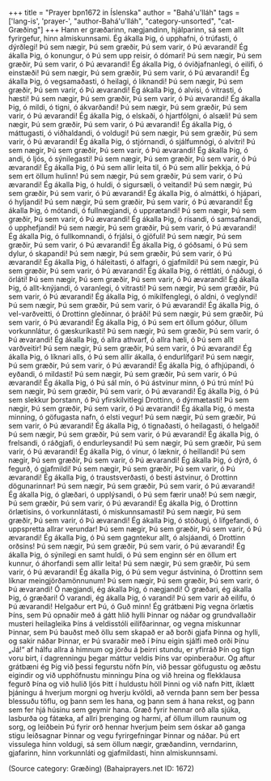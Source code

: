 +++
title = "Prayer bpn1672 in Íslenska"
author = "Bahá'u'lláh"
tags = ['lang-is', 'prayer-', "author-Bahá'u'lláh", "category-unsorted", "cat-Græðing"]
+++
Hann er græðarinn, nægjandinn, hjálparinn, sá sem allt fyrirgefur, hinn almiskunnsami.
Ég ákalla Þig, ó upphafni, ó trúfasti, ó dýrðlegi! Þú sem nægir, Þú sem græðir, Þú sem varir, ó Þú ævarandi!
Ég ákalla Þig, ó konungur, ó Þú sem upp reisir, ó dómari! Þú sem nægir, Þú sem græðir, Þú sem varir, ó Þú ævarandi!
Ég ákalla Þig, ó óviðjafnanlegi, ó eilífi, ó ein­stæði! Þú sem nægir, Þú sem græðir, Þú sem varir, ó Þú ævarandi!
Ég ákalla Þig, ó vegsamaðasti, ó heilagi, ó líkn­andi! Þú sem nægir, Þú sem græðir, Þú sem varir, ó Þú ævarandi!
Ég ákalla Þig, ó alvísi, ó vitrasti, ó hæsti! Þú sem nægir, Þú sem græðir, Þú sem varir, ó Þú ævarandi!
Ég ákalla Þig, ó mildi, ó tigni, ó ákvarðandi! Þú sem nægir, Þú sem græðir, Þú sem varir, ó Þú ævarandi!
Ég ákalla Þig, ó elskaði, ó hjartfólgni, ó alsæli! Þú sem nægir, Þú sem græðir, Þú sem varir, ó Þú ævarandi!
Ég ákalla Þig, ó máttugasti, ó viðhaldandi, ó vold­ugi! Þú sem nægir, Þú sem græðir, Þú sem varir, ó Þú ævarandi!
Ég ákalla Þig, ó stjórnandi, ó sjálfumnógi, ó al­vitri! Þú sem nægir, Þú sem græðir, Þú sem varir, ó Þú ævarandi!
Ég ákalla Þig, ó andi, ó ljós, ó sýnilegasti! Þú sem nægir, Þú sem græðir, Þú sem varir, ó Þú ævarandi!
Ég ákalla Þig, ó Þú sem allir leita til, ó Þú sem allir þekkja, ó Þú sem ert öllum hulinn! Þú sem nægir, Þú sem græðir, Þú sem varir, ó Þú ævarandi!
Ég ákalla Þig, ó huldi, ó sigursæli, ó veitandi! Þú sem nægir, Þú sem græðir, Þú sem varir, ó Þú ævarandi!
Ég ákalla Þig, ó almáttki, ó hjápari, ó hyljandi! Þú sem nægir, Þú sem græðir, Þú sem varir, ó Þú ævarandi!
Ég ákalla Þig, ó mótandi, ó fullnægjandi, ó upp­rætandi! Þú sem nægir, Þú sem græðir, Þú sem varir, ó Þú ævarandi!
Ég ákalla Þig, ó rísandi, ó samsafnandi, ó upp­hefjandi! Þú sem nægir, Þú sem græðir, Þú sem varir, ó Þú ævarandi!
Ég ákalla Þig, ó fullkomnandi, ó frjálsi, ó gjöfuli! Þú sem nægir, Þú sem græðir, Þú sem varir, ó Þú ævarandi!
Ég ákalla Þig, ó góðsami, ó Þú sem dylur, ó skap­andi! Þú sem nægir, Þú sem græðir, Þú sem varir, ó Þú ævarandi!
Ég ákalla Þig, ó háleitasti, ó alfagri, ó gjafmildi! Þú sem nægir, Þú sem græðir, Þú sem varir, ó Þú ævarandi!
Ég ákalla Þig, ó réttláti, ó náðugi, ó örláti! Þú sem nægir, Þú sem græðir, Þú sem varir, ó Þú ævar­andi!
Ég ákalla Þig, ó allt-knýjandi, ó varanlegi, ó vitrasti! Þú sem nægir, Þú sem græðir, Þú sem varir, ó Þú ævarandi!
Ég ákalla Þig, ó mikilfenglegi, ó aldni, ó veg­lyndi! Þú sem nægir, Þú sem græðir, Þú sem varir, ó Þú ævarandi!
Ég ákalla Þig, ó vel-varðveitti, ó Drottinn gleð­innar, ó þráði! Þú sem nægir, Þú sem græðir, Þú sem varir, ó Þú ævarandi!
Ég ákalla Þig, ó Þú sem ert öllum góður, öllum vorkunnlátur, ó gæskuríkasti! Þú sem nægir, Þú sem græðir, Þú sem varir, ó Þú ævarandi!
Ég ákalla Þig, ó allra athvarf, ó allra hæli, ó Þú sem allt varðveitir! Þú sem nægir, Þú sem græðir, Þú sem varir, ó Þú ævarandi!
Ég ákalla Þig, ó líknari alls, ó Þú sem allir ákalla, ó endurlífgari! Þú sem nægir, Þú sem græðir, Þú sem varir, ó Þú ævarandi!
Ég ákalla Þig, ó afhjúpandi, ó eyðandi, ó mildasti! Þú sem nægir, Þú sem græðir, Þú sem varir, ó Þú ævarandi!
Ég ákalla Þig, ó Þú sál mín, ó Þú ástvinur minn, ó Þú trú mín! Þú sem nægir, Þú sem græðir, Þú sem varir, ó Þú ævarandi!
Ég ákalla Þig, ó Þú sem slekkur þorstann, ó Þú yfirskilvitlegi Drottinn, ó dýrmætasti! Þú sem næg­ir, Þú sem græðir, Þú sem varir, ó Þú ævarandi!
Ég ákalla Þig, ó mesta minning, ó göfugasta nafn, ó elsti vegur! Þú sem nægir, Þú sem græðir, Þú sem varir, ó Þú ævarandi!
Ég ákalla Þig, ó tignaðasti, ó heilagasti, ó helgaði! Þú sem nægir, Þú sem græðir, Þú sem varir, ó Þú ævarandi!
Ég ákalla Þig, ó frelsandi, ó ráðgjafi, ó endur­leysandi! Þú sem nægir, Þú sem græðir, Þú sem varir, ó Þú ævarandi!
Ég ákalla Þig, ó vinur, ó læknir, ó heillandi! Þú sem nægir, Þú sem græðir, Þú sem varir, ó Þú ævarandi!
Ég ákalla Þig, ó dýrð, ó fegurð, ó gjafmildi! Þú sem nægir, Þú sem græðir, Þú sem varir, ó Þú ævarandi!
Ég ákalla Þig, ó traustsverðasti, ó besti ástvinur, ó Drottinn dögunarinnar! Þú sem nægir, Þú sem græðir, Þú sem varir, ó Þú ævarandi!
Ég ákalla Þig, ó glæðari, ó upplýsandi, ó Þú sem færir unað! Þú sem nægir, Þú sem græðir, Þú sem varir, ó Þú ævarandi!
Ég ákalla Þig, ó Drottinn örlætisins, ó vor­kunnlátasti, ó miskunnsamasti! Þú sem nægir, Þú sem græðir, Þú sem varir, ó Þú ævarandi!
Ég ákalla Þig, ó stöðugi, ó lífgefandi, ó upp­spretta allrar verundar! Þú sem nægir, Þú sem græðir, Þú sem varir, ó Þú ævarandi!
Ég ákalla Þig, ó Þú sem gagntekur allt, ó al­sjáandi, ó Drottinn orðsins! Þú sem nægir, Þú sem græðir, Þú sem varir, ó Þú ævarandi!
Ég ákalla Þig, ó sýnilegi en samt huldi, ó Þú sem enginn sér en öllum ert kunnur, ó áhorfandi sem allir leita! Þú sem nægir, Þú sem græðir, Þú sem varir, ó Þú ævarandi!
Ég ákalla Þig, ó Þú sem vegur ástvinina, ó Drottinn sem líknar meingjörðamönnunum! Þú sem nægir, Þú sem græðir, Þú sem varir, ó Þú ævarandi!
Ó nægjandi, ég ákalla Þig, ó nægjandi!
Ó græðari, ég ákalla Þig, ó græðari!
Ó varandi, ég ákalla Þig, ó varandi!
Þú sem varir að eilífu, ó Þú ævarandi!
Helgaður ert Þú, ó Guð minn! Ég grátbæni Þig vegna örlætis Þíns, sem Þú opnaðir með á gátt hlið hylli Þinnar og náðar og grundvallaðir musteri heilagleika Þíns á veldisstóli eilífðarinnar, og vegna miskunnar Þinnar, sem Þú bauðst með öllu sem skapað er að borði gjafa Þinna og hylli, og sakir náðar Þinnar, er Þú svaraðir með í Þínu eigin sjálfi með orði Þínu „Já!“ af hálfu allra á himnum og jörðu á þeirri stundu, er yfirráð Þín og tign voru birt, í dagrenningu þegar máttur veldis Þíns var opinberaður. Og aftur grátbæni ég Þig við þessi fegurstu nöfn Þín, við þessar göfugustu og æðstu eigindir og við upphöfnustu minningu Þína og við hreina og flekklausa fegurð Þína og við hulið ljós Þitt í huldustu höll Þinni og við nafn Þitt, íklætt þjáningu á hverjum morgni og hverju kvöldi, að vernda þann sem ber þessa blessuðu töflu, og þann sem les hana, og þann sem á hana rekst, og þann sem fer hjá húsinu sem geymir hana. Græð fyrir hennar orð alla sjúka, lasburða og fátæka, af allri þrenging og harmi, af öllum illum raunum og sorg, og leiðbein Þú fyrir orð hennar hverjum þeim sem óskar að ganga stigu leiðsagnar Þinnar og vegu fyrirgefningar Þinnar og náðar.
Þú ert vissulega hinn voldugi, sá sem öllum nægir, græðandinn, verndarinn, gjafarinn, hinn vor­kunnláti og gjafmildasti, hinn almiskunnsami.

(Source category: Græðing)
(Bahaiprayers.net ID: 1672)
